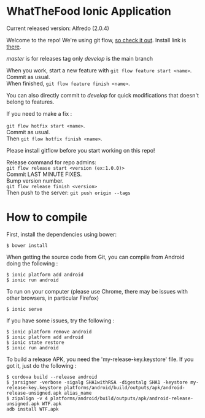 # WhatTheFood Ionic Application

Current released version: Alfredo (2.0.4)

Welcome to the repo!
We're using git flow, [so check it out](http://jeffkreeftmeijer.com/2010/why-arent-you-using-git-flow/).
Install link is [there](https://github.com/nvie/gitflow/wiki/Installation).

_master_ is for releases tag only
_develop_ is the main branch

When you work, start a new feature with `git flow feature start <name>`.  
Commit as usual.  
When finished, `git flow feature finish <name>`.  

You can also directly commit to _develop_ for quick modifications that doesn't belong to features.

If you need to make a fix :

`git flow hotfix start <name>`.  
Commit as usual.  
Then `git flow hotfix finish <name>`.  

Please install gitflow before you start working on this repo!

Release command for repo admins:  
`git flow release start <version (ex:1.0.0)>`  
Commit LAST MINUTE FIXES.  
Bump version number.  
`git flow release finish <version>`  
Then push to the server: `git push origin --tags`

# How to compile

First, install the dependencies using bower:

```
$ bower install
```

When getting the source code from Git, you can compile from Android doing the following :

```
$ ionic platform add android
$ ionic run android
```

To run on your computer (please use Chrome, there may be issues with other browsers, in particular Firefox)

```
$ ionic serve
```

If you have some issues, try the following :

```
$ ionic platform remove android
$ ionic platform add android
$ ionic state restore
$ ionic run android
```

To build a release APK, you need the 'my-release-key.keystore' file. If you got it, just do the following :

```
$ cordova build --release android
$ jarsigner -verbose -sigalg SHA1withRSA -digestalg SHA1 -keystore my-release-key.keystore platforms/android/build/outputs/apk/android-release-unsigned.apk alias_name
$ zipalign -v 4 platforms/android/build/outputs/apk/android-release-unsigned.apk WTF.apk
adb install WTF.apk
```
